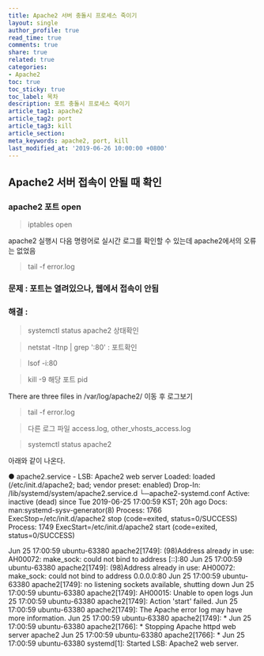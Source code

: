 ```yaml
---
title: Apache2 서버 충돌시 프로세스 죽이기
layout: single
author_profile: true
read_time: true
comments: true
share: true
related: true
categories:
- Apache2
toc: true
toc_sticky: true
toc_label: 목차
description: 포트 충돌시 프로세스 죽이기
article_tag1: apache2
article_tag2: port
article_tag3: kill
article_section:  
meta_keywords: apache2, port, kill
last_modified_at: '2019-06-26 10:00:00 +0800'
---
```


## Apache2 서버 접속이 안될 때 확인

### apache2 포트 open
> iptables open

apache2 실행시 다음 명령어로 실시간 로그를 확인할 수 있는데
apache2에서의 오류는 없었음
> tail -f error.log 

### 문제 : 포트는 열려있으나, 웹에서 접속이 안됨
### 해결 : 
> systemctl status apache2 상태확인

> netstat -ltnp | grep ':80' : 포트확인

> lsof -i:80

> kill -9 해당 포트 pid 

There are three files in /var/log/apache2/ 이동 후 로그보기

> tail -f error.log

> 다른 로그 파일 access.log, other_vhosts_access.log

> systemctl status apache2 

아래와 같이 나온다.
 
● apache2.service - LSB: Apache2 web server
   Loaded: loaded (/etc/init.d/apache2; bad; vendor preset: enabled)
  Drop-In: /lib/systemd/system/apache2.service.d
           └─apache2-systemd.conf
   Active: inactive (dead) since Tue 2019-06-25 17:00:59 KST; 20h ago
     Docs: man:systemd-sysv-generator(8)
  Process: 1766 ExecStop=/etc/init.d/apache2 stop (code=exited, status=0/SUCCESS)
  Process: 1749 ExecStart=/etc/init.d/apache2 start (code=exited, status=0/SUCCESS)

Jun 25 17:00:59 ubuntu-63380 apache2[1749]: (98)Address already in use: AH00072: make_sock: could not bind to address [::]:80
Jun 25 17:00:59 ubuntu-63380 apache2[1749]: (98)Address already in use: AH00072: make_sock: could not bind to address 0.0.0.0:80
Jun 25 17:00:59 ubuntu-63380 apache2[1749]: no listening sockets available, shutting down
Jun 25 17:00:59 ubuntu-63380 apache2[1749]: AH00015: Unable to open logs
Jun 25 17:00:59 ubuntu-63380 apache2[1749]: Action 'start' failed.
Jun 25 17:00:59 ubuntu-63380 apache2[1749]: The Apache error log may have more information.
Jun 25 17:00:59 ubuntu-63380 apache2[1749]:  *
Jun 25 17:00:59 ubuntu-63380 apache2[1766]:  * Stopping Apache httpd web server apache2
Jun 25 17:00:59 ubuntu-63380 apache2[1766]:  *
Jun 25 17:00:59 ubuntu-63380 systemd[1]: Started LSB: Apache2 web server.